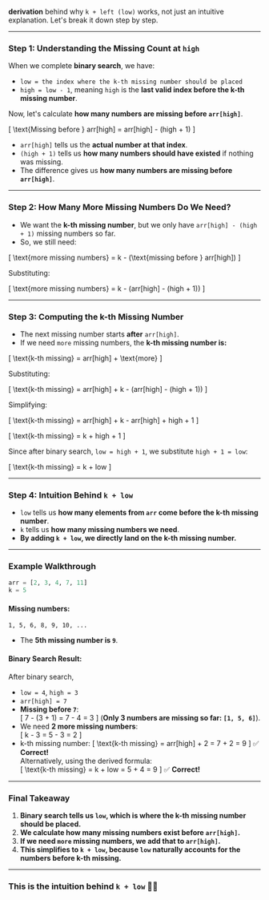 **derivation** behind why `k + left (low)` works, not just an intuitive explanation. Let's break it down step by step.

---

### **Step 1: Understanding the Missing Count at `high`**

When we complete **binary search**, we have:

- `low = the index where the k-th missing number should be placed`
- `high = low - 1`, meaning `high` is the **last valid index before the k-th missing number**.

Now, let's calculate **how many numbers are missing before `arr[high]`**.

\[
\text{Missing before } arr[high] = arr[high] - (high + 1)
\]

- `arr[high]` tells us the **actual number at that index**.
- `(high + 1)` tells us **how many numbers should have existed** if nothing was missing.
- The difference gives us **how many numbers are missing before `arr[high]`**.

---

### **Step 2: How Many More Missing Numbers Do We Need?**

- We want the **k-th missing number**, but we only have `arr[high] - (high + 1)` missing numbers so far.
- So, we still need:

\[
\text{more missing numbers} = k - (\text{missing before } arr[high])
\]

Substituting:

\[
\text{more missing numbers} = k - (arr[high] - (high + 1))
\]

---

### **Step 3: Computing the k-th Missing Number**

- The next missing number starts **after** `arr[high]`.
- If we need `more` missing numbers, the **k-th missing number is:**

\[
\text{k-th missing} = arr[high] + \text{more}
\]

Substituting:

\[
\text{k-th missing} = arr[high] + k - (arr[high] - (high + 1))
\]

Simplifying:

\[
\text{k-th missing} = arr[high] + k - arr[high] + high + 1
\]

\[
\text{k-th missing} = k + high + 1
\]

Since after binary search, `low = high + 1`, we substitute `high + 1 = low`:

\[
\text{k-th missing} = k + low
\]

---

### **Step 4: Intuition Behind `k + low`**

- `low` tells us **how many elements from `arr` come before the k-th missing number**.
- `k` tells us **how many missing numbers we need**.
- **By adding `k + low`, we directly land on the k-th missing number.**

---

### **Example Walkthrough**

```python
arr = [2, 3, 4, 7, 11]
k = 5
```

#### **Missing numbers**:

`1, 5, 6, 8, 9, 10, ...`

- The **5th missing number is `9`**.

#### **Binary Search Result**:

After binary search,

- `low = 4`, `high = 3`
- `arr[high] = 7`
- **Missing before `7`**:  
  \[
  7 - (3 + 1) = 7 - 4 = 3
  \]
  (**Only 3 numbers are missing so far: `[1, 5, 6]`**).
- We need **2 more missing numbers**:  
  \[
  k - 3 = 5 - 3 = 2
  \]
- k-th missing number:
  \[
  \text{k-th missing} = arr[high] + 2 = 7 + 2 = 9
  \]
  ✅ **Correct!**  
  Alternatively, using the derived formula:  
  \[
  \text{k-th missing} = k + low = 5 + 4 = 9
  \]
  ✅ **Correct!**

---

### **Final Takeaway**

1. **Binary search tells us `low`, which is where the k-th missing number should be placed.**
2. **We calculate how many missing numbers exist before `arr[high]`.**
3. **If we need `more` missing numbers, we add that to `arr[high]`.**
4. **This simplifies to `k + low`, because `low` naturally accounts for the numbers before k-th missing.**

---

### **This is the intuition behind `k + low`** 🎯🚀
